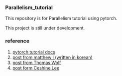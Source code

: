 ### Parallelism_tutorial

This repository is for Parallelism tutorial using pytorch.

This project is still under development.

### reference
1. [pytorch tutorial docs](https://pytorch.org/tutorials/intermediate/dist_tuto.html)
2. [post from matthew l (written in korean)](https://medium.com/daangn/pytorch-multi-gpu-%ED%95%99%EC%8A%B5-%EC%A0%9C%EB%8C%80%EB%A1%9C-%ED%95%98%EA%B8%B0-27270617936b)
3. [post from Thomas Wolf](https://medium.com/huggingface/training-larger-batches-practical-tips-on-1-gpu-multi-gpu-distributed-setups-ec88c3e51255)
4. [post form Ceshine Lee](https://medium.com/the-artificial-impostor/use-nvidia-apex-for-easy-mixed-precision-training-in-pytorch-46841c6eed8c)